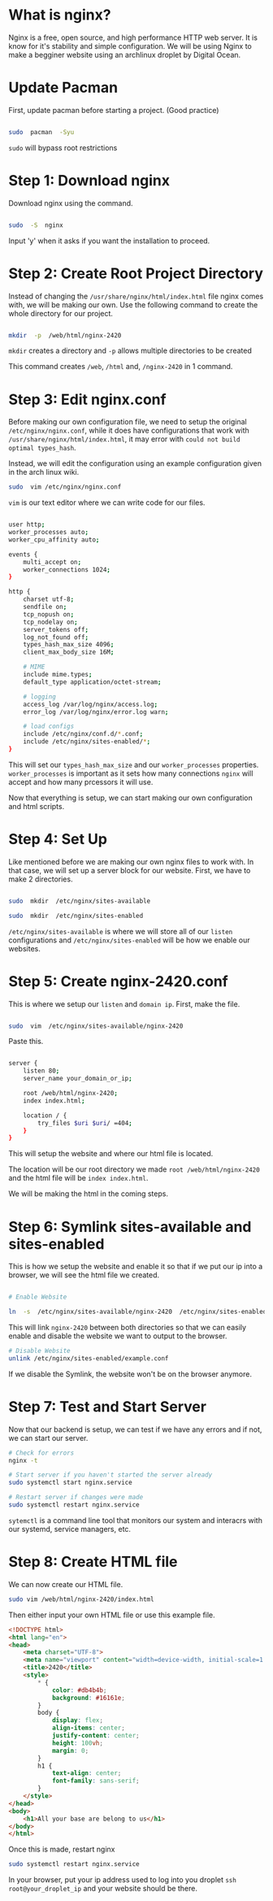 # What is nginx?
Nginx is a free, open source, and high performance HTTP web server. It is know for it's stability and  simple configuration. We will be using Nginx to make a begginer website using an archlinux droplet by Digital Ocean.

# Update Pacman

First, update pacman before starting a project. (Good practice)

```bash

sudo  pacman  -Syu

```

```sudo``` will bypass root restrictions

# Step 1: Download nginx

Download nginx using the command.

```bash

sudo  -S  nginx

```

Input 'y' when it asks if you want the installation to proceed.

# Step 2: Create Root Project Directory

Instead of changing the ```/usr/share/nginx/html/index.html``` file nginx comes with, we will be making our own. Use the following command to create the whole directory for our project.

```bash

mkdir  -p  /web/html/nginx-2420

```
```mkdir``` creates a directory and ```-p``` allows multiple directories to be created

This command creates ```/web```, ```/html``` and, ```/nginx-2420``` in 1 command.

# Step 3: Edit nginx.conf

Before making our own configuration file, we need to setup the original ```/etc/nginx/nginx.conf```, while it does have configurations that work with ```/usr/share/nginx/html/index.html```, it may error with ```could not build optimal types_hash```.  

Instead, we will edit the configuration using an example configuration given in the arch linux wiki.

```bash 
sudo  vim /etc/nginx/nginx.conf
```

```vim``` is our text editor where we can write code for our files.

```bash

user http;
worker_processes auto;
worker_cpu_affinity auto;

events {
    multi_accept on;
    worker_connections 1024;
}

http {
    charset utf-8;
    sendfile on;
    tcp_nopush on;
    tcp_nodelay on;
    server_tokens off;
    log_not_found off;
    types_hash_max_size 4096;
    client_max_body_size 16M;

    # MIME
    include mime.types;
    default_type application/octet-stream;

    # logging
    access_log /var/log/nginx/access.log;
    error_log /var/log/nginx/error.log warn;

    # load configs
    include /etc/nginx/conf.d/*.conf;
    include /etc/nginx/sites-enabled/*;
}

```

This will set our ```types_hash_max_size``` and our ```worker_processes``` properties. ```worker_processes``` is important as it sets how many connections ```nginx``` will accept and how many prcessors it will use.

Now that everything is setup, we can start making our own configuration and html scripts.

# Step 4: Set Up

Like mentioned before we are making our own nginx files to work with. In that case, we will set up a server block for our website. First, we have to make 2 directories.

```bash

sudo  mkdir  /etc/nginx/sites-available

sudo  mkdir  /etc/nginx/sites-enabled

```

```/etc/nginx/sites-available``` is where we will store all of our ```listen``` configurations and ```/etc/nginx/sites-enabled``` will be how we enable our websites.

# Step 5: Create nginx-2420.conf

This is where we setup our ```listen``` and ```domain ip```. First, make the file.

```bash

sudo  vim  /etc/nginx/sites-available/nginx-2420

```
Paste this.

```bash

server {
    listen 80;
    server_name your_domain_or_ip;

    root /web/html/nginx-2420;
    index index.html;

    location / {
        try_files $uri $uri/ =404;
    }
}

```

This will setup the website and where our html file is located.

The location will be our root directory we made ```root /web/html/nginx-2420``` and the html file will be ```index index.html```.

We will be making the html in the coming steps.

# Step 6: Symlink sites-available and sites-enabled

This is how we setup the website and enable it so that if we put our ip into a browser, we will see the html file we created.

```bash

# Enable Website

ln  -s  /etc/nginx/sites-available/nginx-2420  /etc/nginx/sites-enabled/

```
This will link ```nginx-2420``` between both directories so that we can easily enable and disable the website we want to output to the browser.

```bash
# Disable Website
unlink /etc/nginx/sites-enabled/example.conf
```

If we disable the Symlink, the website won't be on the browser anymore.

# Step 7: Test and Start Server
Now that our backend is setup, we can test if we have any errors and if not, we can start our server.
```bash
# Check for errors
nginx -t

# Start server if you haven't started the server already
sudo systemctl start nginx.service

# Restart server if changes were made
sudo systemctl restart nginx.service
```

```sytemctl``` is a command line tool that monitors our system and interacrs with our systemd, service managers, etc.

# Step 8: Create HTML file
We can now create our HTML file.
```bash
sudo vim /web/html/nginx-2420/index.html
```
Then either input your own HTML file or use this example file.

```html
<!DOCTYPE html>
<html lang="en">
<head>
    <meta charset="UTF-8">
    <meta name="viewport" content="width=device-width, initial-scale=1.0">
    <title>2420</title>
    <style>
        * {
            color: #db4b4b;
            background: #16161e;
        }
        body {
            display: flex;
            align-items: center;
            justify-content: center;
            height: 100vh;
            margin: 0;
        }
        h1 {
            text-align: center;
            font-family: sans-serif;
        }
    </style>
</head>
<body>
    <h1>All your base are belong to us</h1>
</body>
</html>
```
Once this is made, restart nginx
```bash
sudo systemctl restart nginx.service
```

In your browser, put your ip address used to log into you droplet ```ssh root@your_droplet_ip``` and your website should be there.